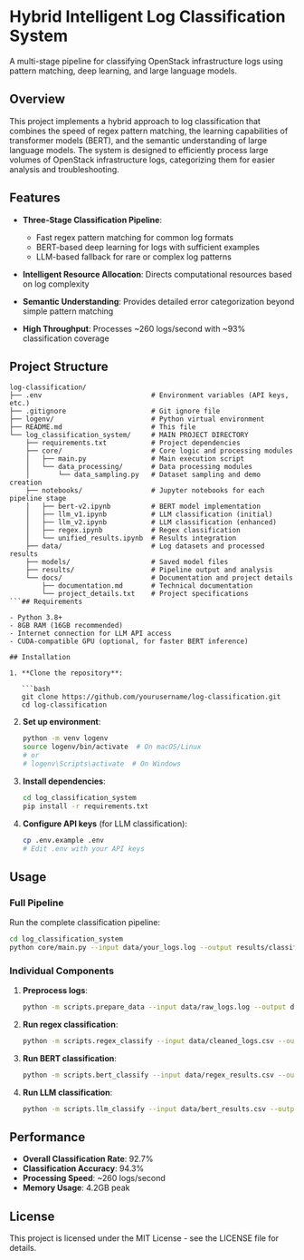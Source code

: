 # Hybrid Intelligent Log Classification System

A multi-stage pipeline for classifying OpenStack infrastructure logs using pattern matching, deep learning, and large language models.

## Overview

This project implements a hybrid approach to log classification that combines the speed of regex pattern matching, the learning capabilities of transformer models (BERT), and the semantic understanding of large language models. The system is designed to efficiently process large volumes of OpenStack infrastructure logs, categorizing them for easier analysis and troubleshooting.

## Features

- **Three-Stage Classification Pipeline**:

  - Fast regex pattern matching for common log formats
  - BERT-based deep learning for logs with sufficient examples
  - LLM-based fallback for rare or complex log patterns

- **Intelligent Resource Allocation**: Directs computational resources based on log complexity

- **Semantic Understanding**: Provides detailed error categorization beyond simple pattern matching

- **High Throughput**: Processes ~260 logs/second with ~93% classification coverage

## Project Structure

````
log-classification/
├── .env                           # Environment variables (API keys, etc.)
├── .gitignore                     # Git ignore file
├── logenv/                        # Python virtual environment
├── README.md                      # This file
└── log_classification_system/     # MAIN PROJECT DIRECTORY
    ├── requirements.txt           # Project dependencies
    ├── core/                      # Core logic and processing modules
    │   ├── main.py                # Main execution script
    │   └── data_processing/       # Data processing modules
    │       └── data_sampling.py   # Dataset sampling and demo creation
    ├── notebooks/                 # Jupyter notebooks for each pipeline stage
    │   ├── bert-v2.ipynb          # BERT model implementation
    │   ├── llm_v1.ipynb           # LLM classification (initial)
    │   ├── llm_v2.ipynb           # LLM classification (enhanced)
    │   ├── regex.ipynb            # Regex classification
    │   └── unified_results.ipynb  # Results integration
    ├── data/                      # Log datasets and processed results
    ├── models/                    # Saved model files
    ├── results/                   # Pipeline output and analysis
    └── docs/                      # Documentation and project details
        ├── documentation.md       # Technical documentation
        └── project_details.txt    # Project specifications
```## Requirements

- Python 3.8+
- 8GB RAM (16GB recommended)
- Internet connection for LLM API access
- CUDA-compatible GPU (optional, for faster BERT inference)

## Installation

1. **Clone the repository**:

   ```bash
   git clone https://github.com/yourusername/log-classification.git
   cd log-classification
````

2. **Set up environment**:

   ```bash
   python -m venv logenv
   source logenv/bin/activate  # On macOS/Linux
   # or
   # logenv\Scripts\activate  # On Windows
   ```

3. **Install dependencies**:

   ```bash
   cd log_classification_system
   pip install -r requirements.txt
   ```

4. **Configure API keys** (for LLM classification):
   ```bash
   cp .env.example .env
   # Edit .env with your API keys
   ```

## Usage

### Full Pipeline

Run the complete classification pipeline:

```bash
cd log_classification_system
python core/main.py --input data/your_logs.log --output results/classified_logs.csv
```

### Individual Components

1. **Preprocess logs**:

   ```bash
   python -m scripts.prepare_data --input data/raw_logs.log --output data/cleaned_logs.csv
   ```

2. **Run regex classification**:

   ```bash
   python -m scripts.regex_classify --input data/cleaned_logs.csv --output data/regex_results.csv
   ```

3. **Run BERT classification**:

   ```bash
   python -m scripts.bert_classify --input data/regex_results.csv --output data/bert_results.csv
   ```

4. **Run LLM classification**:
   ```bash
   python -m scripts.llm_classify --input data/bert_results.csv --output data/final_results.csv
   ```

## Performance

- **Overall Classification Rate**: 92.7%
- **Classification Accuracy**: 94.3%
- **Processing Speed**: ~260 logs/second
- **Memory Usage**: 4.2GB peak

## License

This project is licensed under the MIT License - see the LICENSE file for details.
